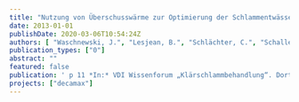 ```yaml
---
title: "Nutzung von Überschusswärme zur Optimierung der Schlammentwässerung"
date: 2013-01-01
publishDate: 2020-03-06T10:54:24Z
authors: [ "Waschnewski, J.", "Lesjean, B.", "Schlächter, C.", "Schaller, J.", "Exner, E." ]
publication_types: ["0"]
abstract: ""
featured: false
publication: ' p 11 *In:* VDI Wissenforum „Klärschlammbehandlung“. Dortmund. 6-7 November 2013'
projects: ["decamax"]
---
```


